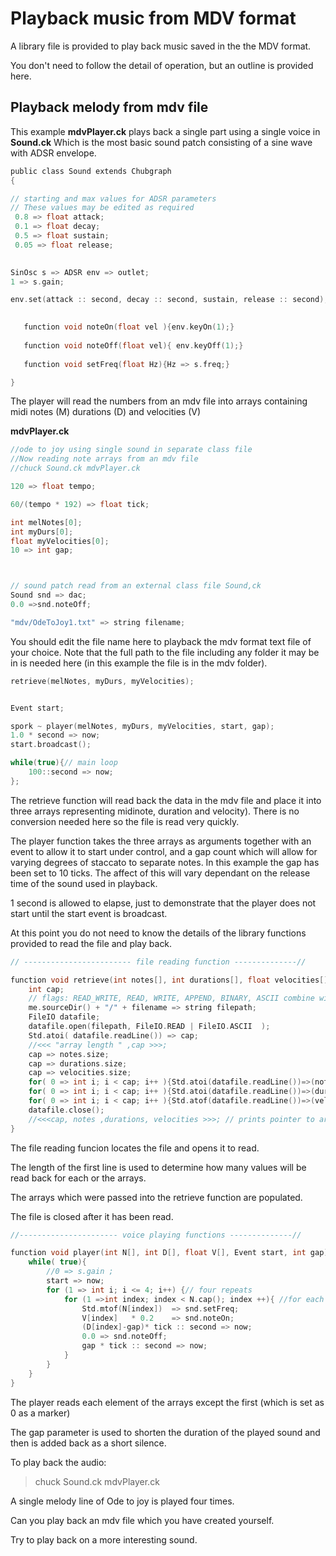 # Playback music from MDV format

A library file is provided to play back music saved in the the MDV format.

You don't need to follow the detail of operation, but an outline is provided here.

## Playback melody from mdv file

This example **mdvPlayer.ck** plays back a single part using a single voice in **Sound.ck**  Which is the most basic sound patch consisting of a sine wave with ADSR envelope.

```c
public class Sound extends Chubgraph
{

// starting and max values for ADSR parameters
// These values may be edited as required
 0.8 => float attack;
 0.1 => float decay;
 0.5 => float sustain;
 0.05 => float release;
 

SinOsc s => ADSR env => outlet;
1 => s.gain;

env.set(attack :: second, decay :: second, sustain, release :: second);

   
   function void noteOn(float vel ){env.keyOn(1);}
   
   function void noteOff(float vel){ env.keyOff(1);}
   
   function void setFreq(float Hz){Hz => s.freq;}

}
```

The player will read the numbers from an  mdv file into arrays containing midi notes (M) durations (D) and velocities (V)

**mdvPlayer.ck**

```c
//ode to joy using single sound in separate class file
//Now reading note arrays from an mdv file
//chuck Sound.ck mdvPlayer.ck

120 => float tempo;

60/(tempo * 192) => float tick;

int melNotes[0];
int myDurs[0];
float myVelocities[0];
10 => int gap;



// sound patch read from an external class file Sound,ck
Sound snd => dac;
0.0 =>snd.noteOff;

"mdv/OdeToJoy1.txt" => string filename;
```
You should edit the file name here to playback the mdv format text file of your choice.  Note that the full path to the file including any folder it may be in is needed here (in this example the file is in the mdv folder).

```c
retrieve(melNotes, myDurs, myVelocities);


Event start;

spork ~ player(melNotes, myDurs, myVelocities, start, gap);
1.0 * second => now;
start.broadcast();

while(true){// main loop
    100::second => now;
}; 
```
The retrieve function will read back the data in the mdv file and place it into three arrays representing midinote, duration and velocity).  There is no conversion needed here so the file is read very quickly.

The player function takes the three arrays as arguments together with an event to allow it to start under control, and a gap count which will allow for varying degrees of staccato to separate notes.  In this example the gap has been set to 10 ticks.  The affect of this will vary dependant on the release time of the sound used in playback.

1 second is allowed to elapse, just to demonstrate that the player does not start until the start event is broadcast.

At this point you do not need to know the details of the library functions provided to read the file and play back.

```c
// ------------------------ file reading function --------------//

function void retrieve(int notes[], int durations[], float velocities[] ){
    int cap;
    // flags: READ_WRITE, READ, WRITE, APPEND, BINARY, ASCII combine with | bitwise or.
    me.sourceDir() + "/" + filename => string filepath;
    FileIO datafile;
    datafile.open(filepath, FileIO.READ | FileIO.ASCII  );
    Std.atoi( datafile.readLine()) => cap;
    //<<< "array length " ,cap >>>;
    cap => notes.size;
    cap => durations.size;
    cap => velocities.size;
    for( 0 => int i; i < cap; i++ ){Std.atoi(datafile.readLine())=>(notes[i]);}
    for( 0 => int i; i < cap; i++ ){Std.atoi(datafile.readLine())=>(durations[i]);}
    for( 0 => int i; i < cap; i++ ){Std.atof(datafile.readLine())=>(velocities[i]);}
    datafile.close();
    //<<<cap, notes ,durations, velocities >>>; // prints pointer to arrays not array values.
}
```

The file reading funcion locates the file and opens it to read.

The length of the first line is used to determine how many values will be read back for each or the arrays.

The arrays which were passed into the retrieve function are populated.

The file is closed after it has been read.

```c
//---------------------- voice playing functions --------------//

function void player(int N[], int D[], float V[], Event start, int gap){
    while( true){
        //0 => s.gain ;
        start => now;
        for (1 => int i; i <= 4; i++) {// four repeats
            for (1 =>int index; index < N.cap(); index ++){ //for each non zero element of the array
                Std.mtof(N[index])  => snd.setFreq;
                V[index]   * 0.2    => snd.noteOn;
                (D[index]-gap)* tick :: second => now;
                0.0 => snd.noteOff;
                gap * tick :: second => now;
            }
        }
    }
}
```
The player reads each element of the arrays except the first (which is set as 0 as a marker) 

The gap parameter is used to shorten the duration of the played sound and then is added back as a short silence.

To play back the audio:

> chuck Sound.ck mdvPlayer.ck

A single melody line of Ode to joy is played four times.

Can you play back an mdv file which you have created yourself.

Try to play back on a more interesting sound.

